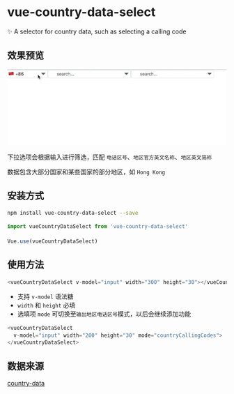 # vue-country-data-select

✨ A selector for country data, such as selecting a calling code

## 效果预览

![demo.gif](demo/demo.gif)

下拉选项会根据输入进行筛选，匹配 `电话区号`、`地区官方英文名称`、`地区英文简称`

数据包含大部分国家和某些国家的部分地区，如 `Hong Kong`

## 安装方式

``` bash
npm install vue-country-data-select --save
```

``` javascript
import vueCountryDataSelect from 'vue-country-data-select'

Vue.use(vueCountryDataSelect)
```

## 使用方法

``` javascript
<vueCountryDataSelect v-model="input" width="300" height="30"></vueCountryDataSelect>
```

- 支持 `v-model` 语法糖
- `width` 和 `height` 必填
- 选填项 `mode` 可切换至`输出地区电话区号`模式，以后会继续添加功能

``` javascript
<vueCountryDataSelect
  v-model="input" width="200" height="30" mode="countryCallingCodes">
</vueCountryDataSelect>
```

## 数据来源

[country-data](https://github.com/OpenBookPrices/country-data)